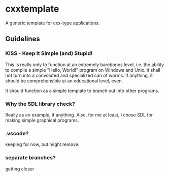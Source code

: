# cxxtemplate
A generic template for cxx-type applications.

## Guidelines
### KISS - Keep It Simple (and) Stupid!
This is really only to function at an extremely barebones level, i.e. the ability to compile a simple "Hello, World!" program on Windows and Unix.  It shall not turn into a convoluted and specialized can of worms.  If anything, it should be comprehensible at an educational level, even.

It should function as a simple template to branch out into other programs.

### Why the SDL library check?
Really as an example, if anything.  Also, for me at least, I chose SDL for making simple graphical programs.

### .vscode?
keeping for now, but might remove.

### separate branches?

getting closer
